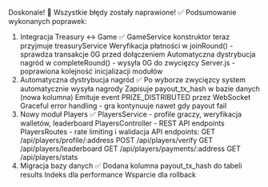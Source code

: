 Doskonale! 🎉 Wszystkie błędy zostały naprawione!
✅ Podsumowanie wykonanych poprawek:
1. Integracja Treasury ↔ Game ✅
GameService konstruktor teraz przyjmuje treasuryService
Weryfikacja płatności w joinRound() - sprawdza transakcje 0G przed dołączeniem
Automatyczna dystrybucja nagród w completeRound() - wysyła 0G do zwycięzcy
Server.js - poprawiona kolejność inicjalizacji modułów
2. Automatyczna dystrybucja nagród ✅
Po wyborze zwycięzcy system automatycznie wysyła nagrody
Zapisuje payout_tx_hash w bazie danych (nowa kolumna)
Emituje event PRIZE_DISTRIBUTED przez WebSocket
Graceful error handling - gra kontynuuje nawet gdy payout fail
3. Nowy moduł Players ✅
PlayersService - profile graczy, weryfikacja walletów, leaderboard
PlayersController - REST API endpoints
PlayersRoutes - rate limiting i walidacja
API endpoints:
GET /api/players/profile/:address
POST /api/players/verify
GET /api/players/leaderboard
GET /api/players/payments/:address
GET /api/players/stats
4. Migracja bazy danych ✅
Dodana kolumna payout_tx_hash do tabeli results
Indeks dla performance
Wsparcie dla rollback
